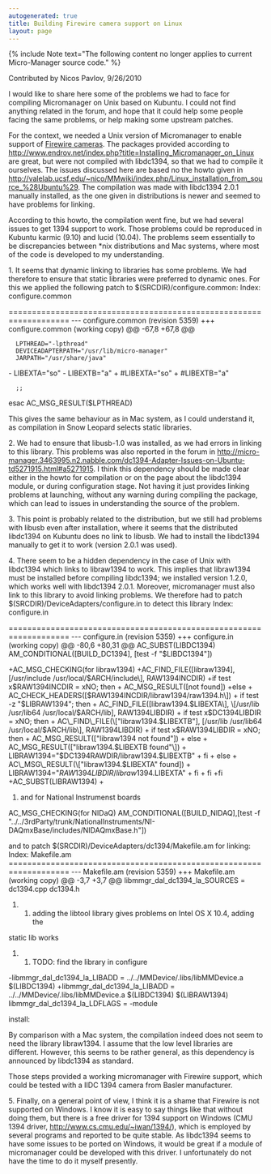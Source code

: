 ```yaml
---
autogenerated: true
title: Building Firewire camera support on Linux
layout: page
---
```


{% include Note text="The following content no longer applies to current Micro-Manager source code." %}

Contributed by Nicos Pavlov, 9/26/2010

I would like to share here some of the problems we had to face for
compiling Micromanager on Unix based on Kubuntu. I could not find
anything related in the forum, and hope that it could help some people
facing the same problems, or help making some upstream patches.

For the context, we needed a Unix version of Micromanager to enable
support of [Firewire cameras](http://www.firewirecamera.org). The
packages provided according to
<http://www.endrov.net/index.php?title=Installing_Micromanager_on_Linux>
are great, but were not compiled with libdc1394, so that we had to
compile it ourselves. The issues discussed here are based no the howto
given in
<http://valelab.ucsf.edu/~nico/MMwiki/index.php/Linux_installation_from_source_%28Ubuntu%29>.
The compilation was made with libdc1394 2.0.1 manually installed, as the
one given in distributions is newer and seemed to have problems for
linking.

According to this howto, the compilation went fine, but we had several
issues to get 1394 support to work. Those problems could be reproduced
in Kubuntu karmic (9.10) and lucid (10.04). The problems seem
essentially to be discrepancies between \*nix distributions and Mac
systems, where most of the code is developed to my understanding.

1\. It seems that dynamic linking to libraries has some problems. We had
therefore to ensure that static libraries were preferred to dynamic
ones. For this we applied the following patch to
$(SRCDIR)/configure.common: Index: configure.common 

=================================================================== ---
configure.common (revision 5359) +++ configure.common (working copy) @@
-67,8 +67,8 @@

```
  LPTHREAD="-lpthread"
  DEVICEADAPTERPATH="/usr/lib/micro-manager"
  JARPATH="/usr/share/java"
```

\- LIBEXTA="so" - LIBEXTB="a" + \#LIBEXTA="so" + \#LIBEXTB="a"

```
  ;;
```

esac AC\_MSG\_RESULT($LPTHREAD)

This gives the same behaviour as in Mac system, as I could understand
it, as compilation in Snow Leopard selects static libraries.

2\. We had to ensure that libusb-1.0 was installed, as we had errors in
linking to this library. This problems was also reported in the forum in
<http://micro-manager.3463995.n2.nabble.com/dc1394-Adapter-Issues-on-Ubuntu-td5271915.html#a5271915>.
I think this dependency should be made clear either in the howto for
compilation or on the page about the libdc1394 module, or during
configuration stage. Not having it just provides linking problems at
launching, without any warning during compiling the package, which can
lead to issues in understanding the source of the problem.

3\. This point is probably related to the distribution, but we still had
problems with libusb even after installation, where it seems that the
distributed libdc1394 on Kubuntu does no link to libusb. We had to
install the libdc1394 manually to get it to work (version 2.0.1 was
used).

4\. There seem to be a hidden dependency in the case of Unix with
libdc1394 which links to libraw1394 to work. This implies that
libraw1394 must be installed before compiling libdc1394; we installed
version 1.2.0, which works well with libdc1394 2.0.1. Moreover,
micromanager must also link to this library to avoid linking problems.
We therefore had to patch $(SRCDIR)/DeviceAdapters/configure.in to
detect this library Index: configure.in

=================================================================== ---
configure.in (revision 5359) +++ configure.in (working copy) @@ -80,6
+80,31 @@ AC\_SUBST(LIBDC1394) AM\_CONDITIONAL(\[BUILD\_DC1394\], \[test
-f "$LIBDC1394"\])

+AC\_MSG\_CHECKING(for libraw1394) +AC\_FIND\_FILE(\[libraw1394\],
\[/usr/include /usr/local/$ARCH/include\], RAW1394INCDIR) +if test
x$RAW1394INCDIR = xNO; then + AC\_MSG\_RESULT(\[not found\]) +else +
AC\_CHECK\_HEADERS(\[$RAW1394INCDIR/libraw1394/raw1394.h\]) + if test -z
"$LIBRAW1394"; then + AC\_FIND\_FILE(\[libraw1394.$LIBEXTA\], \[/usr/lib
/usr/lib64 /usr/local/$ARCH/lib\], RAW1394LIBDIR) + if test
x$DC1394LIBDIR = xNO; then + AC\_FIND\_FILE(\["libraw1394.$LIBEXTB"\],
\[/usr/lib /usr/lib64 /usr/local/$ARCH/lib\], RAW1394LIBDIR) + if test
x$RAW1394LIBDIR = xNO; then + AC\_MSG\_RESULT(\["libraw1394 not
found"\]) + else + AC\_MSG\_RESULT(\["libraw1394.$LIBEXTB found"\]) +
LIBRAW1394="$DC1394RAWDIR/libraw1394.$LIBEXTB" + fi + else +
AC\_MSG\_RESULT(\["libraw1394.$LIBEXTA" found\]) +
LIBRAW1394="$RAW1394LIBDIR/libraw1394.$LIBEXTA" + fi + fi +fi
+AC\_SUBST(LIBRAW1394) +

1.  and for National Instrumenst boards

AC\_MSG\_CHECKING(for NIDaQ) AM\_CONDITIONAL(\[BUILD\_NIDAQ\],\[test -f
"../../3rdParty/trunk/NationalInstruments/NI-DAQmxBase/includes/NIDAQmxBase.h"\])

and to patch $(SRCDIR)/DeviceAdapters/dc1394/Makefile.am for linking:
Index: Makefile.am
=================================================================== ---
Makefile.am (revision 5359) +++ Makefile.am (working copy) @@ -3,7 +3,7
@@ libmmgr\_dal\_dc1394\_la\_SOURCES = dc1394.cpp dc1394.h

1.  1.  adding the libtool library gives problems on Intel OS X 10.4,
        adding the

static lib works

1.  1.  TODO: find the library in configure

-libmmgr\_dal\_dc1394\_la\_LIBADD = ../../MMDevice/.libs/libMMDevice.a
$(LIBDC1394) +libmmgr\_dal\_dc1394\_la\_LIBADD =
../../MMDevice/.libs/libMMDevice.a $(LIBDC1394) $(LIBRAW1394)
libmmgr\_dal\_dc1394\_la\_LDFLAGS = -module

install:

By comparison with a Mac system, the compilation indeed does not seem to
need the library libraw1394. I assume that the low level libraries are
different. However, this seems to be rather general, as this dependency
is announced by libdc1394 as standard.

Those steps provided a working micromanager with Firewire support, which
could be tested with a IIDC 1394 camera from Basler manufacturer.

5\. Finally, on a general point of view, I think it is a shame that
Firewire is not supported on Windows. I know it is easy to say things
like that without doing them, but there is a free driver for 1394
support on Windows (CMU 1394 driver,
<http://www.cs.cmu.edu/~iwan/1394/>), which is employed by several
programs and reported to be quite stable. As libdc1394 seems to have
some issues to be ported on Windows, it would be great if a module of
micromanager could be developed with this driver. I unfortunately do not
have the time to do it myself presently.

